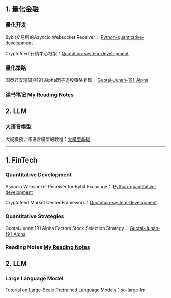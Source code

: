 ## 1. 量化金融
### 量化开发

Bybit交易所的Asyncio Websocket Receiver： [Python-quantitative-development](https://github.com/SelenaMa9812/Python-quantitative-development)

Cryptofeed 行情中心框架：[Quotation-system-development](https://github.com/SelenaMa9812/Quotation_system_development)

### 量化策略

国泰君安短周期191 Alpha因子选股策略复现： [Guotai-Junan-191-Alpha](https://github.com/SelenaMa9812/Guotai-Junan-191-Alpha)

### 读书笔记   [My Reading Notes](https://github.com/SelenaMa9812/My_Reading_Notes)

## 2. LLM
### 大语言模型

大规模预训练语言模型的教程：[大模型基础](https://github.com/datawhalechina/so-large-lm)

-----------------------------------------------------------------------------------------------------

## 1. FinTech
### Quantitative Development

Asyncio Websocket Receiver for Bybit Exchange： [Python-quantitative-development](https://github.com/SelenaMa9812/Python-quantitative-development)

Cryptofeed Market Center Framework：[Quotation-system-development](https://github.com/SelenaMa9812/Quotation_system_development)

### Quantitative Strategies

Guotai Junan 191 Alpha Factors Stock Selection Strategy： [Guotai-Junan-191-Alpha](https://github.com/SelenaMa9812/Guotai-Junan-191-Alpha)


### Reading Notes   [My Reading Notes](https://github.com/SelenaMa9812/My_Reading_Notes)

## 2. LLM
### Large Language Model

Tutorial on Large-Scale Pretrained Language Models：[so-large-lm](https://github.com/datawhalechina/so-large-lm)
